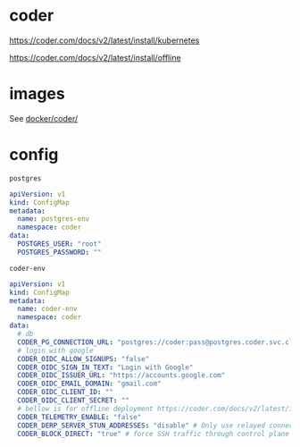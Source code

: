 # coder

https://coder.com/docs/v2/latest/install/kubernetes

https://coder.com/docs/v2/latest/install/offline

# images

See [docker/coder/](../docker/coder/)

# config

`postgres`

```yaml
apiVersion: v1
kind: ConfigMap
metadata:
  name: postgres-env
  namespace: coder
data:
  POSTGRES_USER: "root"
  POSTGRES_PASSWORD: ""
```

`coder-env`

```yaml
apiVersion: v1
kind: ConfigMap
metadata:
  name: coder-env
  namespace: coder
data:
  # db
  CODER_PG_CONNECTION_URL: "postgres://coder:pass@postgres.coder.svc.cluster.local/coder?sslmode=disable"
  # login with google
  CODER_OIDC_ALLOW_SIGNUPS: "false"
  CODER_OIDC_SIGN_IN_TEXT: "Login with Google"
  CODER_OIDC_ISSUER_URL: "https://accounts.google.com"
  CODER_OIDC_EMAIL_DOMAIN: "gmail.com"
  CODER_OIDC_CLIENT_ID: ""
  CODER_OIDC_CLIENT_SECRET: ""
  # bellow is for offline deployment https://coder.com/docs/v2/latest/install/offline
  CODER_TELEMETRY_ENABLE: "false"
  CODER_DERP_SERVER_STUN_ADDRESSES: "disable" # Only use relayed connections
  CODER_BLOCK_DIRECT: "true" # force SSH traffic through control plane's DERP proxy
```
